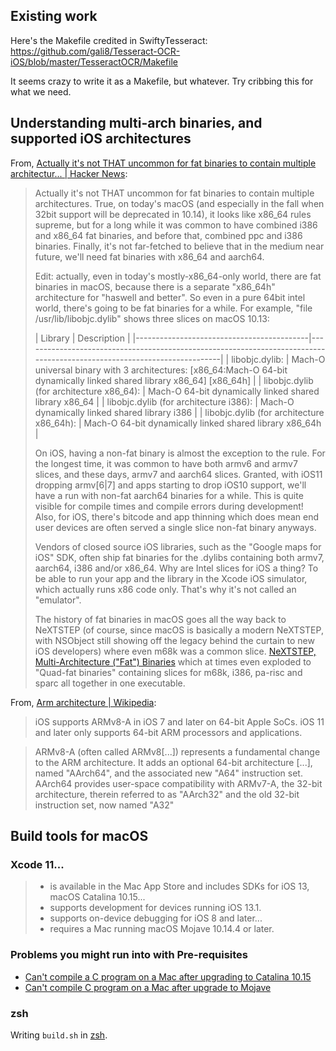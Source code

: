 ## Existing work
Here's the Makefile credited in SwiftyTesseract: https://github.com/gali8/Tesseract-OCR-iOS/blob/master/TesseractOCR/Makefile

It seems crazy to write it as a Makefile, but whatever. Try cribbing this for what we need.

## Understanding multi-arch binaries, and supported iOS architectures
From, [Actually it's not THAT uncommon for fat binaries to contain multiple architectur... | Hacker News][1]:
> Actually it's not THAT uncommon for fat binaries to contain multiple architectures. True, on today's macOS (and especially in the fall when 32bit support will be deprecated in 10.14), it looks like x86_64 rules supreme, but for a long while it was common to have combined i386 and x86_64 fat binaries, and before that, combined ppc and i386 binaries. Finally, it's not far-fetched to believe that in the medium near future, we'll need fat binaries with x86_64 and aarch64.
>
> Edit: actually, even in today's mostly-x86_64-only world, there are fat binaries in macOS, because there is a separate "x86_64h" architecture for "haswell and better". So even in a pure 64bit intel world, there's going to be fat binaries for a while. For example, "file /usr/lib/libobjc.dylib" shows three slices on macOS 10.13:
>
>| Library | Description |
|-------------------------------------------|-------------------------------------------------------------------------------------------------------------------------|
| libobjc.dylib: | Mach-O universal binary with 3 architectures: [x86_64:Mach-O 64-bit dynamically linked shared library x86_64] [x86_64h] |
| libobjc.dylib (for architecture x86_64): | Mach-O 64-bit dynamically linked shared library x86_64 |
| libobjc.dylib (for architecture i386): | Mach-O dynamically linked shared library i386 |
| libobjc.dylib (for architecture x86_64h): | Mach-O 64-bit dynamically linked shared library x86_64h |
>
> On iOS, having a non-fat binary is almost the exception to the rule. For the longest time, it was common to have both armv6 and armv7 slices, and these days, armv7 and aarch64 slices. Granted, with iOS11 dropping armv[6|7] and apps starting to drop iOS10 support, we'll have a run with non-fat aarch64 binaries for a while. This is quite visible for compile times and compile errors during development! Also, for iOS, there's bitcode and app thinning which does mean end user devices are often served a single slice non-fat binary anyways.
>
> Vendors of closed source iOS libraries, such as the "Google maps for iOS" SDK, often ship fat binaries for the .dylibs containing both armv7, aarch64, i386 and/or x86_64. Why are Intel slices for iOS a thing? To be able to run your app and the library in the Xcode iOS simulator, which actually runs x86 code only. That's why it's not called an "emulator".
>
> The history of fat binaries in macOS goes all the way back to NeXTSTEP (of course, since macOS is basically a modern NeXTSTEP, with NSObject still showing off the legacy behind the curtain to new iOS developers) where even m68k was a common slice. [NeXTSTEP, Multi-Architecture ("Fat") Binaries][2] which at times even exploded to "Quad-fat binaries" containing slices for m68k, i386, pa-risc and sparc all together in one executable.

From, [Arm architecture | Wikipedia][5]:
> iOS supports ARMv8-A in iOS 7 and later on 64-bit Apple SoCs. iOS 11 and later only supports 64-bit ARM processors and applications.

> ARMv8-A (often called ARMv8[...]) represents a fundamental change to the ARM architecture. It adds an optional 64-bit architecture [...], named "AArch64", and the associated new "A64" instruction set. AArch64 provides user-space compatibility with ARMv7-A, the 32-bit architecture, therein referred to as "AArch32" and the old 32-bit instruction set, now named "A32"

## Build tools for macOS
### Xcode 11...
> * is available in the Mac App Store and includes SDKs for iOS 13, macOS Catalina 10.15... 
> * supports development for devices running iOS 13.1. 
> * supports on-device debugging for iOS 8 and later...
> * requires a Mac running macOS Mojave 10.14.4 or later.

### Problems you might run into with Pre-requisites
 * [Can't compile a C program on a Mac after upgrading to Catalina 10.15][3]
 * [Can't compile C program on a Mac after upgrade to Mojave][4]

### zsh
Writing `build.sh` in [zsh][6].

[1]: https://news.ycombinator.com/item?id=17306454
[2]: https://en.wikipedia.org/wiki/Fat_binary#NeXTSTEP_Multi-Architecture_Binaries
[3]: https://stackoverflow.com/questions/58278260/cant-compile-a-c-program-on-a-mac-after-upgrading-to-catalina-10-15
[4]: https://stackoverflow.com/questions/52509602/cant-compile-c-program-on-a-mac-after-upgrade-to-mojave
[5]: https://en.wikipedia.org/wiki/ARM_architecture
[6]: https://scriptingosx.com/2019/06/moving-to-zsh/